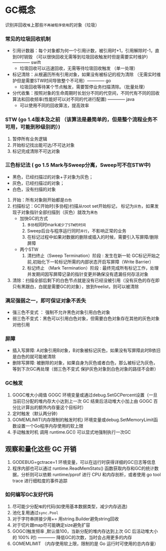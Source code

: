 # GC概念
识别并回收`堆`上那些`不再被程序使用`的对象（垃圾）


### 常见的垃圾回收机制
* 引用计数器：每个对象都为何一个引用计数，被引用时+1，引用解除时-1，直到0时销毁 （可以很快回收无需等到垃圾回收触发时但是需要实时维护） ———— swift
  * 垃圾回收可以迅速回收，无需等待垃圾回收触发 （单一处理）
* 标记清除：从根遍历所有引用对象，如果没有被标记的视为清除 （无需实时维护但是需要STW时间导致整个不可用）———— go
  * 垃圾回收等待某个节点触发，需要暂停业务扫描清除。（批量处理）
* 分代收集：按照对象的生命周期时长划分不同的代空间，不同代有不同的回收算法和回收频率(性能好可以对不同的代进行配置) ———— java
  * 可以使用不同的回收算法，提高效率


### STW  (go 1.4版本及之前 （该算法是最简单的，但是整个流程业务不可用，可能到秒级别的）)
1. 暂停所有业务逻辑 
2. 开始标记找出能可达/不可达对象 
3. 标记完成清除不可达对象

### 三色标记法 ( go 1.5 Mark与Sweep分离，Sweep可不在STW中)
* 黑色，已经扫描过的对象+子对象为灰色； 
* 灰色，已经扫描过的对象； 
* 白色，没有扫描的对象

1. 开始：所有对象刚开始都是`白色`
2. 扫描标记：GC开始时(多协程)扫描从root set开始标记， 标记为`灰色`，如果发现子对象指针全部扫描到（灰色）就改为`黑色`
   * 加快GC的方式
     1. `多协程`同时mark`减少了STW的时间`
     2. Sweep后台与程序运行同时`并行`，不影响正常的业务
     3. 在标记过程中如果对数据的删除或插入的时候，需要引入写屏障/删除屏障
   * 两个STW
     1. 清扫终止（Sweep Termination）阶段 : 发生在新一轮 GC标记开始之前,初始化下一轮标记所需的内部状态开启写屏障（Write Barrier）
     2. 标记终止 （Mark Termination）阶段 : 最终完成所有标记工作，处理并发期间因写屏障记录的指针变更并确保没有遗漏任何存活对象
3. 清除：扫描全部后剩下的白色节点就是没有已经没被引用（没有灰色的存在即只有黑跟白，白就是需要GC的对象），放到freelist，则可以被清除

### 满足强弱之一，即可保证对象不丢失
* 强三色不变式 ： 强制不允许黑色对象引用白色对象 
* 弱三色不变式：黑色可以引用白色对象，但需要白色对象存在其他的灰色对象对他引用 

### 屏障
* 插入写屏障: A对象引用B对象，B对象被标记灰色，如果没有写屏障此时B依旧是白色的就可能被清除 
* 删除写屏障: 被删除的对象，如果自身为灰色或者白色，那么被标记为灰色，等到下次GC再处理（弱三色不变式 保护灰色对象到白色对象的路径不会断）

### GC触发
1. GOGC堆大小阈值 GOGC 环境变量或通过debug.SetGCPercent设置（一旦当前已分配的堆内存大小达到上一次 GC 结束后活动堆大小加上由 GOGC 百分比计算出的额外内存量这个目标时）
2. 定时触发（默认两分钟）
3. GOMEMLIMIT(内存限制的触发时机) 环境变量或debug.SetMemoryLimit函数设置一个Go程序内存使用的软上限 
4. 手动触发时机 调用 runtime.GC() 可以显式地强制执行一次GC

## 观察和量化这些 GC 开销
1. GODEBUG=gctrace=1 环境变量，可以在运行时获得详细的GC日志等信息
2. 程序内部也可以通过 runtime.ReadMemStats() 函数获取内存和GC的统计数据，分析则可以依赖 runtime/pprof 进行 CPU 和内存剖析，或者使用 go tool trace 进行细粒度的事件追踪

### 如何编写GC友好代码
1. 尽可能少分配`堆`的代码(如使用基本数据类型，减少内存逃逸)
2. 池化复用通过`sync.Pool`
3. 对于字符串拼接少用+= 用string.Builder避免string回收
4. 对于切片跟map尽可能确定size避免扩容
5. GOGC(触发频率 ,默认值100，当新分配的堆内存达到上次 GC 后活动堆大小的 100% 时)  ———— 降低GC的次数，当时会占用更多的内存
6. GOMEMLIMIT （内存使用软上限，限制的是 Go 运行时可使用的总内存量）